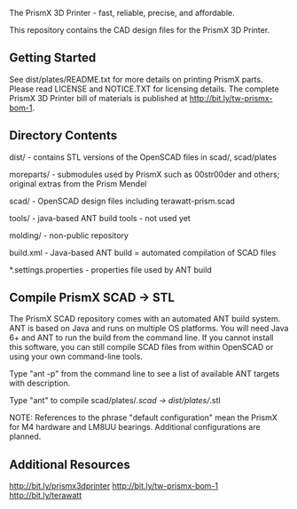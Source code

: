 The PrismX 3D Printer - fast, reliable, precise, and affordable.

This repository contains the CAD design files for the PrismX 3D Printer.

Getting Started
---------------
See dist/plates/README.txt for more details on printing PrismX parts.  Please read LICENSE and NOTICE.TXT for licensing details.  The complete PrismX 3D Printer bill of materials is published at http://bit.ly/tw-prismx-bom-1.

Directory Contents
------------------
dist/ - contains STL versions of the OpenSCAD files in scad/, scad/plates

moreparts/ - submodules used by PrismX such as 00str00der and others; original extras from the Prism Mendel

scad/ - OpenSCAD design files including terawatt-prism.scad

tools/ - java-based ANT build tools - not used yet

molding/ - non-public repository

build.xml - Java-based ANT build = automated compilation of SCAD files

*.settings.properties - properties file used by ANT build

Compile PrismX SCAD -> STL
--------------------------
The PrismX SCAD repository comes with an automated ANT build system.  ANT is based on Java and runs on multiple OS platforms.  You will need Java 6+ and ANT to run the build from the command line.  If you cannot install this software, you can still compile SCAD files from within OpenSCAD or using your own command-line tools.

Type "ant -p" from the command line to see a list of available ANT targets with description.

Type "ant" to compile scad/plates/*.scad -> dist/plates/*.stl

NOTE:  References to the phrase "default configuration" mean the PrismX for M4 hardware and LM8UU bearings.  Additional configurations are planned.

Additional Resources
--------------------
http://bit.ly/prismx3dprinter
http://bit.ly/tw-prismx-bom-1
http://bit.ly/terawatt
